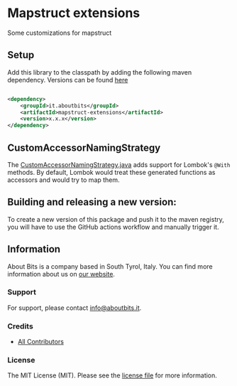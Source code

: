 # Mapstruct extensions

Some customizations for mapstruct

## Setup

Add this library to the classpath by adding the following maven dependency. Versions can be found [here](../../packages)

```xml

<dependency>
    <groupId>it.aboutbits</groupId>
    <artifactId>mapstruct-extensions</artifactId>
    <version>x.x.x</version>
</dependency>
```

## CustomAccessorNamingStrategy

The [CustomAccessorNamingStrategy.java](src%2Fmain%2Fjava%2Fit%2Faboutbits%2Fmapstruct%2Fspi%2FCustomAccessorNamingStrategy.java) adds support for Lombok's `@With` methods.
By default, Lombok would treat these generated functions as accessors and would try to map them.

## Building and releasing a new version:

To create a new version of this package and push it to the maven registry, you will have to use the GitHub actions workflow and manually trigger it.

## Information

About Bits is a company based in South Tyrol, Italy. You can find more information about us on [our website](https://aboutbits.it).

### Support

For support, please contact [info@aboutbits.it](mailto:info@aboutbits.it).

### Credits

- [All Contributors](../../contributors)

### License

The MIT License (MIT). Please see the [license file](license.md) for more information.
